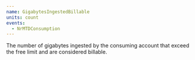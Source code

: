 ```yaml
---
name: GigabytesIngestedBillable
units: count
events:
  - NrMTDConsumption
---
```


The number of gigabytes ingested by the consuming account that exceed the free limit and are considered billable.